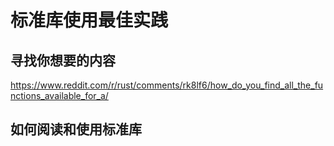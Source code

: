 # 标准库使用最佳实践

## 寻找你想要的内容

https://www.reddit.com/r/rust/comments/rk8lf6/how_do_you_find_all_the_functions_available_for_a/

## 如何阅读和使用标准库


